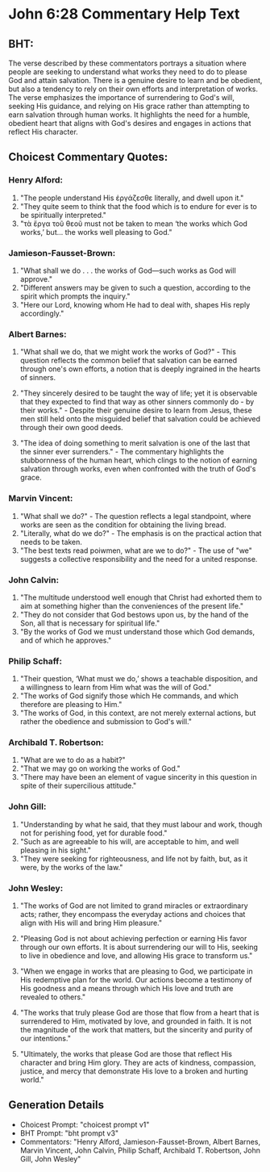 # John 6:28 Commentary Help Text

## BHT:
The verse described by these commentators portrays a situation where people are seeking to understand what works they need to do to please God and attain salvation. There is a genuine desire to learn and be obedient, but also a tendency to rely on their own efforts and interpretation of works. The verse emphasizes the importance of surrendering to God's will, seeking His guidance, and relying on His grace rather than attempting to earn salvation through human works. It highlights the need for a humble, obedient heart that aligns with God's desires and engages in actions that reflect His character.

## Choicest Commentary Quotes:
### Henry Alford:
1. "The people understand His ἐργάζεσθε literally, and dwell upon it."
2. "They quite seem to think that the food which is to endure for ever is to be spiritually interpreted."
3. "τὰ ἔργα τοῦ θεοῦ must not be taken to mean ‘the works which God works,’ but... the works well pleasing to God."

### Jamieson-Fausset-Brown:
1. "What shall we do . . . the works of God—such works as God will approve." 
2. "Different answers may be given to such a question, according to the spirit which prompts the inquiry." 
3. "Here our Lord, knowing whom He had to deal with, shapes His reply accordingly."

### Albert Barnes:
1. "What shall we do, that we might work the works of God?" - This question reflects the common belief that salvation can be earned through one's own efforts, a notion that is deeply ingrained in the hearts of sinners.

2. "They sincerely desired to be taught the way of life; yet it is observable that they expected to find that way as other sinners commonly do - by their works." - Despite their genuine desire to learn from Jesus, these men still held onto the misguided belief that salvation could be achieved through their own good deeds.

3. "The idea of doing something to merit salvation is one of the last that the sinner ever surrenders." - The commentary highlights the stubbornness of the human heart, which clings to the notion of earning salvation through works, even when confronted with the truth of God's grace.

### Marvin Vincent:
1. "What shall we do?" - The question reflects a legal standpoint, where works are seen as the condition for obtaining the living bread.
2. "Literally, what do we do?" - The emphasis is on the practical action that needs to be taken.
3. "The best texts read poiwmen, what are we to do?" - The use of "we" suggests a collective responsibility and the need for a united response.

### John Calvin:
1. "The multitude understood well enough that Christ had exhorted them to aim at something higher than the conveniences of the present life."
2. "They do not consider that God bestows upon us, by the hand of the Son, all that is necessary for spiritual life."
3. "By the works of God we must understand those which God demands, and of which he approves."

### Philip Schaff:
1. "Their question, ‘What must we do,’ shows a teachable disposition, and a willingness to learn from Him what was the will of God."
2. "The works of God signify those which He commands, and which therefore are pleasing to Him."
3. "The works of God, in this context, are not merely external actions, but rather the obedience and submission to God's will."

### Archibald T. Robertson:
1. "What are we to do as a habit?" 
2. "That we may go on working the works of God." 
3. "There may have been an element of vague sincerity in this question in spite of their supercilious attitude."

### John Gill:
1. "Understanding by what he said, that they must labour and work, though not for perishing food, yet for durable food."
2. "Such as are agreeable to his will, are acceptable to him, and well pleasing in his sight."
3. "They were seeking for righteousness, and life not by faith, but, as it were, by the works of the law."

### John Wesley:
1. "The works of God are not limited to grand miracles or extraordinary acts; rather, they encompass the everyday actions and choices that align with His will and bring Him pleasure."

2. "Pleasing God is not about achieving perfection or earning His favor through our own efforts. It is about surrendering our will to His, seeking to live in obedience and love, and allowing His grace to transform us."

3. "When we engage in works that are pleasing to God, we participate in His redemptive plan for the world. Our actions become a testimony of His goodness and a means through which His love and truth are revealed to others."

4. "The works that truly please God are those that flow from a heart that is surrendered to Him, motivated by love, and grounded in faith. It is not the magnitude of the work that matters, but the sincerity and purity of our intentions."

5. "Ultimately, the works that please God are those that reflect His character and bring Him glory. They are acts of kindness, compassion, justice, and mercy that demonstrate His love to a broken and hurting world."


## Generation Details
- Choicest Prompt: "choicest prompt v1"
- BHT Prompt: "bht prompt v3"
- Commentators: "Henry Alford, Jamieson-Fausset-Brown, Albert Barnes, Marvin Vincent, John Calvin, Philip Schaff, Archibald T. Robertson, John Gill, John Wesley"
